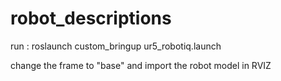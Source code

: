 # robot_descriptions


run : roslaunch custom_bringup ur5_robotiq.launch 

change the frame to "base" and import the robot model in RVIZ
